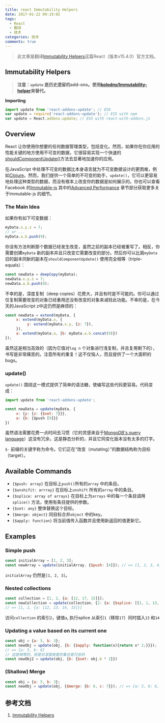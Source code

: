 ```yaml
---
title: react Immutability Helpers
date: 2017-01-22 09:19:02
tags:
  - React
  - 翻译
  - 技术
categories: 技术
comments: true
---
```


> 此文章是翻译[Immutability Helpers](https://facebook.github.io/react/docs/update.html)这篇React（版本v15.4.0）官方文档。

## Immutability Helpers

>**注意：`update` 是历史遗留的add-ons。使用[kolodny/Immutability-helper](https://github.com/kolodny/immutability-helper)来替代。**

**Importing**

```jsx
import update from 'react-addons-update'; // ES6
var update = require('react-addons-update'); // ES5 with npm
var update = React.addons.update; // ES5 with react-with-addons.js
```

## Overview

React 让你使用你想要的任何数据管理类型，包括变化。然而，如果你在你应用的性能关键的地方使用不可变的数据，它很容易实现一个快速的[shouldComponentUpdate()](https://facebook.github.io/react/docs/react-component.html#shouldcomponentupdate)方法去显著地加速你的应用。

<!--more-->

在JavaScript 中处理不可变的数据比本身语言就为不可变数据设计的更困难，例如[Clojure](http://clojure.org/)。然而，我们提供一个简单的不可变的助手，`update()`，它可以更容易地处理这种类型的数据，而没有根本上改变你的数据是如何展示的。你也可以查看Facebook 的[Immutable-js](https://facebook.github.io/immutable-js/docs/) 其中的[Advanced Performance](https://facebook.github.io/react/docs/advanced-performance.html) 章节部分获取更多关于Immutable-js 的细节。

### The Main Idea

如果你有如下可变数据：
```jsx
myData.x.y.z = 7;
// or ...
myData.a.b.push(9);
```
你没有方法判断那个数据已经发生改变，虽然之前的副本已经被重写了。相反，你需要创建`myData` 新的副本并且只改变它需要改变的部分。然后你可以比肩`myData` 旧的副本同新的副本在`shouldComponentUpdate()` 使用完全相等（triple-equals）：
```jsx
const newData = deepCopy(myData);
newData.x.y.z = 7;
newData.a.b.push(9);
```
不幸的是，深度复制（deep copies）花费大，并且有时是不可能的。你可以通过仅复制需要改变的对象已经重用还没有改变的对象来减轻此功能。不幸的是，在今天的JavaScript z中这仍然是麻烦的：
```jsx
const newData = extend(myData, {
     x: extend(myData.x, {
          y: extend(myData.x.y, {z: 7}),
     }),
     a: extend(myData.a, {b: myData.a.b.concat(9)})
});
```
虽然这是相当高效的（因为它值对`log n` 个对象进行浅复制，并且复用剩下的），书写是非常痛苦的。注意所有的重复！这不仅恼人，而且提供了一个大面积的bugs。

### update()

`update()` 围绕这一模式提供了简单的语法糖，使编写这些代码更容易。代码变成：
```jsx
import update from 'react-addons-update';

const newData = update(myData, {
     x: {y: {z: {$set: 7}}},
     a: {b: {$push [9]}}
})
```
虽然语法需要花费一点时间去习惯（它的灵感来自于[MongoDB's query language]()）这没有冗余，这是静态分析的，并且它同变化版本没有太多的打字。

`$-` 前缀的关键字称为命令。它们正在“改变（mutating）”的数据结构称为目标（target）。

## Available Commands

* `{$push: array}` 在目标上`push()`所有的`array` 中的条目。
* `{$unshifit: arrray}` 在目标上`unshift` 所有的`array` 中的条目。
* `{$splice: array of arrays}` 在目标上为`arrays` 中的每一个条目调用`splice()` 方法，使用有条目提供的参数。
* `{$set: any}` 整体替换这个目标。
* `{$merge: object}` 同目标合并`object` 中的key。
* `{$apply: function}` 将当前值传入函数并且使用新返回的值更新它。

## Examples

### Simple push

```jsx
const initialArray = [1, 2, 3];
const newArray = update(initialArray, {$push: [4]}); // => [1, 2, 3, 4]
```
`initialArray` 仍然是`[1, 2, 3]`。

### Nested collections

```jsx
const collection = [1, 2, {a: [12, 17, 15]}];
const newCollection = update(collection, {2: {a: {$splice: [[1, 1, 13, 14]]}}});
// => [1, 2, {a: [12, 13, 14, 15]}]
```
访问`collection` 的索引`2`，键值`a`, 执行splice 从索引`1`（移除`17`）同时插入`13` 和`14`

### Updating a value based on its current one

```jsx
const obj = {a: 5, b: 3};
const newObj = update(obj, {b: {$apply: function(x){return x* 2;}}});
// => {a: 5, b: 6}
// 这是相等的，但是对深度嵌套的集合是冗余的
const newObj2 = update(obj, {b: {$set: obj.b * 2}})
```

### (Shallow) Merge

```jsx
const obj = {a: 5, b: 3};
const newObj = update(obj, {$merge: {b: 6, c: 7}}); // => {a: 5, b: 6, c: 7}
```

## 参考文档

1. [Immutability Helpers](https://facebook.github.io/react/docs/update.html)

